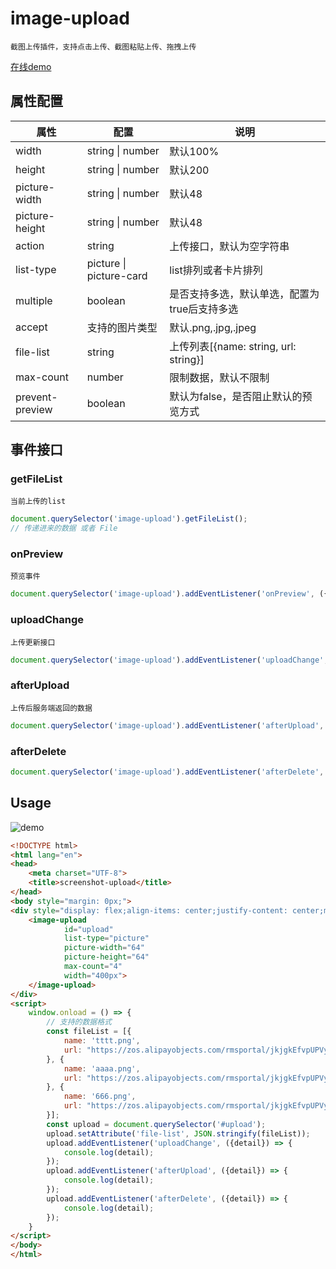 # image-upload

`截图上传插件，支持点击上传、截图粘贴上传、拖拽上传`

[在线demo](https://ligaopeng123-npm.github.io/web-components-repo/?path=/story/example-imageupload--props)

## 属性配置

| 属性            | 配置                     | 说明                                         |
| --------------- | ------------------------ | -------------------------------------------- |
| width           | string \| number         | 默认100%                                     |
| height          | string \| number         | 默认200                                      |
| picture-width   | string \| number         | 默认48                                       |
| picture-height  | string \| number         | 默认48                                       |
| action          | string                   | 上传接口，默认为空字符串                     |
| list-type       | picture \|  picture-card | list排列或者卡片排列                         |
| multiple        | boolean                  | 是否支持多选，默认单选，配置为true后支持多选 |
| accept          | 支持的图片类型           | 默认.png,.jpg,.jpeg                          |
| file-list       | string                   | 上传列表[{name: string, url: string}]        |
| max-count       | number                   | 限制数据，默认不限制                         |
| prevent-preview | boolean                  | 默认为false，是否阻止默认的预览方式          |

## 事件接口

### getFileList

`当前上传的list`

```typescript
document.querySelector('image-upload').getFileList();
// 传递进来的数据 或者 File
```

### onPreview

`预览事件`

```typescript
document.querySelector('image-upload').addEventListener('onPreview', ({detail})=> {});
```

### uploadChange

`上传更新接口`

```typescript
document.querySelector('image-upload').addEventListener('uploadChange', ({detail})=> {});
```

### afterUpload

`上传后服务端返回的数据`

```typescript
document.querySelector('image-upload').addEventListener('afterUpload', ({detail})=> {});
```

### afterDelete

```typescript
document.querySelector('image-upload').addEventListener('afterDelete', ({detail})=> {});
```

## Usage

![demo](https://github.com/ligaopeng123-npm/web-components-repo/blob/main/packages/multi-player/__tests__/demo.png?raw=true)

```html
<!DOCTYPE html>
<html lang="en">
<head>
    <meta charset="UTF-8">
    <title>screenshot-upload</title>
</head>
<body style="margin: 0px;">
<div style="display: flex;align-items: center;justify-content: center;margin-top: 100px;">
    <image-upload
            id="upload"
            list-type="picture"
            picture-width="64"
            picture-height="64"
            max-count="4"
            width="400px">
    </image-upload>
</div>
<script>
    window.onload = () => {
        // 支持的数据格式
        const fileList = [{
            name: 'tttt.png',
            url: "https://zos.alipayobjects.com/rmsportal/jkjgkEfvpUPVyRjUImniVslZfWPnJuuZ.png"
        }, {
            name: 'aaaa.png',
            url: "https://zos.alipayobjects.com/rmsportal/jkjgkEfvpUPVyRjUImniVslZfWPnJuuZ.png"
        }, {
            name: '666.png',
            url: "https://zos.alipayobjects.com/rmsportal/jkjgkEfvpUPVyRjUImniVslZfWPnJuuZ.png"
        }];
        const upload = document.querySelector('#upload');
        upload.setAttribute('file-list', JSON.stringify(fileList));
        upload.addEventListener('uploadChange', ({detail}) => {
            console.log(detail);
        });
        upload.addEventListener('afterUpload', ({detail}) => {
            console.log(detail);
        });
        upload.addEventListener('afterDelete', ({detail}) => {
            console.log(detail);
        });
    }
</script>
</body>
</html>
```

